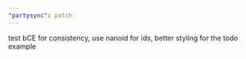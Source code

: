 ```yaml
---
"partysync": patch
---
```


test bCE for consistency, use nanoid for ids, better styling for the todo example
